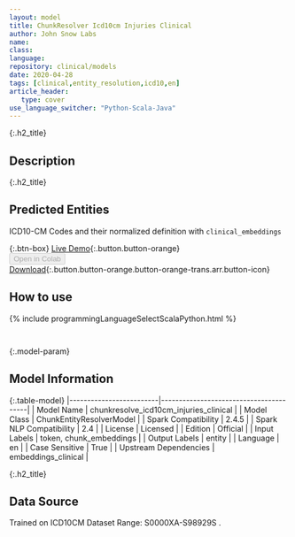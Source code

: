 ```yaml
---
layout: model
title: ChunkResolver Icd10cm Injuries Clinical
author: John Snow Labs
name: 
class: 
language: 
repository: clinical/models
date: 2020-04-28
tags: [clinical,entity_resolution,icd10,en]
article_header:
   type: cover
use_language_switcher: "Python-Scala-Java"
---
```


{:.h2_title}
## Description 


 {:.h2_title}
## Predicted Entities
ICD10-CM Codes and their normalized definition with `clinical_embeddings` 

{:.btn-box}
[Live Demo](https://demo.johnsnowlabs.com/healthcare/ER_ICD10_CM/){:.button.button-orange}<br/><button class="button button-orange" disabled>Open in Colab</button><br/>[Download](https://s3.amazonaws.com/auxdata.johnsnowlabs.com/clinical/models/chunkresolve_icd10cm_injuries_clinical_en_2.4.5_2.4_1588103825347.zip){:.button.button-orange.button-orange-trans.arr.button-icon}<br/>

## How to use 
<div class="tabs-box" markdown="1">

{% include programmingLanguageSelectScalaPython.html %}

```python

```

```scala

```
</div>



{:.model-param}
## Model Information
{:.table-model}
|-------------------------|----------------------------------------|
| Model Name              | chunkresolve_icd10cm_injuries_clinical |
| Model Class             | ChunkEntityResolverModel               |
| Spark Compatibility     | 2.4.5                                  |
| Spark NLP Compatibility | 2.4                                    |
| License                 | Licensed                               |
| Edition                 | Official                               |
| Input Labels            | token, chunk_embeddings                |
| Output Labels           | entity                                 |
| Language                | en                                     |
| Case Sensitive          | True                                   |
| Upstream Dependencies   | embeddings_clinical                    |





{:.h2_title}
## Data Source
Trained on ICD10CM Dataset Range: S0000XA-S98929S .

